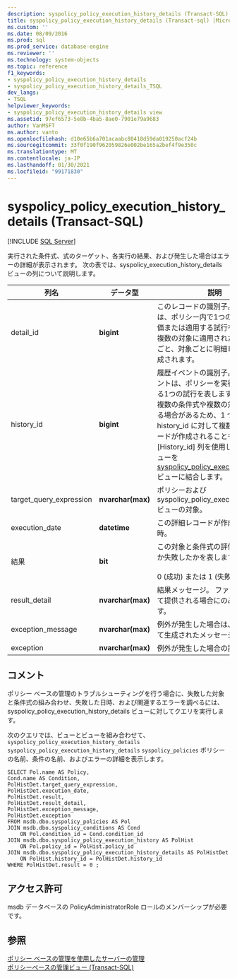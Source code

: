 ```yaml
---
description: syspolicy_policy_execution_history_details (Transact-SQL)
title: syspolicy_policy_execution_history_details (Transact-sql) |Microsoft Docs
ms.custom: ''
ms.date: 08/09/2016
ms.prod: sql
ms.prod_service: database-engine
ms.reviewer: ''
ms.technology: system-objects
ms.topic: reference
f1_keywords:
- syspolicy_policy_execution_history_details
- syspolicy_policy_execution_history_details_TSQL
dev_langs:
- TSQL
helpviewer_keywords:
- syspolicy_policy_execution_history_details view
ms.assetid: 97ef6573-5e8b-4ba5-8ae0-7901e79a9683
author: VanMSFT
ms.author: vanto
ms.openlocfilehash: d10e65b6a701acaabc80418d59da019250acf24b
ms.sourcegitcommit: 33f0f190f962059826e002be165a2bef4f9e350c
ms.translationtype: MT
ms.contentlocale: ja-JP
ms.lasthandoff: 01/30/2021
ms.locfileid: "99171830"
---
```

# <a name="syspolicy_policy_execution_history_details-transact-sql"></a>syspolicy_policy_execution_history_details (Transact-SQL)
[!INCLUDE [SQL Server](../../includes/applies-to-version/sqlserver.md)]

  実行された条件式、式のターゲット、各実行の結果、および発生した場合はエラーの詳細が表示されます。 次の表では、syspolicy_execution_history_details ビューの列について説明します。  
  
  
|列名|データ型|説明|  
|-----------------|---------------|-----------------|  
|detail_id|**bigint**|このレコードの識別子。 各レコードは、ポリシー内で1つの条件式を評価または適用する試行を表します。 複数の対象に適用された場合、条件ごと、対象ごとに明細レコードが作成されます。|  
|history_id|**bigint**|履歴イベントの識別子。 各履歴イベントは、ポリシーを実行しようとする1つの試行を表します。 条件には複数の条件式や複数の対象が含まれる場合があるため、1 つの history_id に対して複数の詳細レコードが作成されることもあります。 [History_id] 列を使用して、このビューを [syspolicy_policy_execution_history](../../relational-databases/system-catalog-views/syspolicy-policy-execution-history-transact-sql.md) ビューに結合します。|  
|target_query_expression|**nvarchar(max)**|ポリシーおよび syspolicy_policy_execution_history ビューの対象。|  
|execution_date|**datetime**|この詳細レコードが作成された日時。|  
|結果|**bit**|この対象と条件式の評価が成功したか失敗したかを表します。<br /><br /> 0 (成功) または 1 (失敗)。|  
|result_detail|**nvarchar(max)**|結果メッセージ。 ファセットによって提供される場合にのみ使用できます。|  
|exception_message|**nvarchar(max)**|例外が発生した場合は、例外によって生成されたメッセージ。|  
|exception|**nvarchar(max)**|例外が発生した場合の説明。|  
  
## <a name="remarks"></a>コメント  
 ポリシー ベースの管理のトラブルシューティングを行う場合に、失敗した対象と条件式の組み合わせ、失敗した日時、および関連するエラーを調べるには、syspolicy_policy_execution_history_details ビューに対してクエリを実行します。  
  
 次のクエリでは、ビューとビューを組み合わせて、 `syspolicy_policy_execution_history_details` `syspolicy_policy_execution_history_details` `syspolicy_policies` ポリシーの名前、条件の名前、およびエラーの詳細を表示します。  
  
```  
SELECT Pol.name AS Policy,   
Cond.name AS Condition,   
PolHistDet.target_query_expression,   
PolHistDet.execution_date,   
PolHistDet.result,   
PolHistDet.result_detail,   
PolHistDet.exception_message,   
PolHistDet.exception   
FROM msdb.dbo.syspolicy_policies AS Pol  
JOIN msdb.dbo.syspolicy_conditions AS Cond  
    ON Pol.condition_id = Cond.condition_id  
JOIN msdb.dbo.syspolicy_policy_execution_history AS PolHist  
    ON Pol.policy_id = PolHist.policy_id  
JOIN msdb.dbo.syspolicy_policy_execution_history_details AS PolHistDet  
    ON PolHist.history_id = PolHistDet.history_id  
WHERE PolHistDet.result = 0 ;  
```  
  
## <a name="permissions"></a>アクセス許可  
 msdb データベースの PolicyAdministratorRole ロールのメンバーシップが必要です。  
  
## <a name="see-also"></a>参照  
 [ポリシー ベースの管理を使用したサーバーの管理](../../relational-databases/policy-based-management/administer-servers-by-using-policy-based-management.md)   
 [ポリシーベースの管理ビュー &#40;Transact-SQL&#41;](../../relational-databases/system-catalog-views/policy-based-management-views-transact-sql.md)  
  
  
